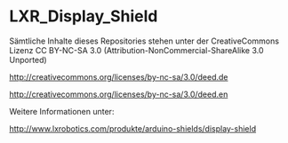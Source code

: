 LXR_Display_Shield
==================

Sämtliche Inhalte dieses Repositories stehen unter der CreativeCommons Lizenz CC BY-NC-SA 3.0 (Attribution-NonCommercial-ShareAlike 3.0 Unported)

http://creativecommons.org/licenses/by-nc-sa/3.0/deed.de

http://creativecommons.org/licenses/by-nc-sa/3.0/deed.en

Weitere Informationen unter:

http://www.lxrobotics.com/produkte/arduino-shields/display-shield